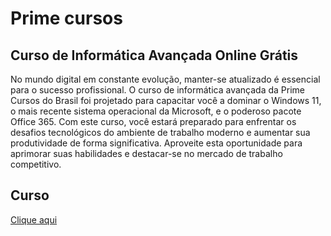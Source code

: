 
# Prime cursos
## Curso de Informática Avançada Online Grátis

No mundo digital em constante evolução, manter-se atualizado é essencial para o sucesso profissional. O curso de informática avançada da Prime Cursos do Brasil foi projetado para capacitar você a dominar o Windows 11, o mais recente sistema operacional da Microsoft, e o poderoso pacote Office 365. Com este curso, você estará preparado para enfrentar os desafios tecnológicos do ambiente de trabalho moderno e aumentar sua produtividade de forma significativa. Aproveite esta oportunidade para aprimorar suas habilidades e destacar-se no mercado de trabalho competitivo.




## Curso
[Clique aqui](https://www.primecursos.com.br/informatica-avancada/)
